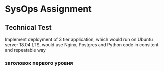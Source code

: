 
SysOps Assignment
========================
Technical Test
-------------------------
Implement deployment of 3 tier application, which would run on Ubuntu server 18.04 LTS, would use Nginx, Postgres and Python code in consitent and repeatable way

### заголовок первого уровня